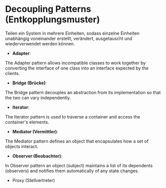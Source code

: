 # Decoupling Patterns (Entkopplungsmuster)

Teilen ein System in mehrere Einheiten, sodass einzelne Einheiten unabhängig voneinander erstellt, verändert, ausgetauscht und wiederverwendet werden können.

* __Adapter__: 

The Adapter pattern allows incompatible classes to work together by converting the interface of one class into an interface expected by the clients.

* __Bridge (Brücke)__:

The Bridge pattern decouples an abstraction from its implementation so that the two can vary independently.

* __Iterator__:

The Iterator pattern is used to traverse a container and access the container's elements.

* __Mediator (Vermittler)__:

The Mediator pattern defines an object that encapsulates how a set of objects interact.

* __Observer (Beobachter)__:

In Observer pattern an object (subject) maintains a list of its dependents (observers) and notifies them automatically of any state changes.

* Proxy (Stellvertreter)
